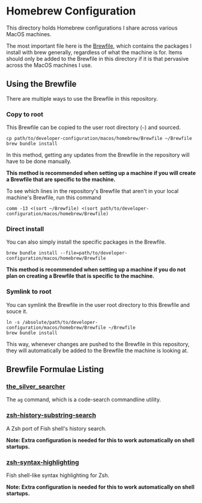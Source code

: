 # Homebrew Configuration
This directory holds Homebrew configurations I share across various MacOS machines.

The most important file here is the [Brewfile](https://thoughtbot.com/blog/brewfile-a-gemfile-but-for-homebrew),
which contains the packages I install with brew generally, regardless of what the machine is for. Items should
only be added to the Brewfile in this directory if it is that pervasive across the MacOS machines I use.

## Using the Brewfile
There are multiple ways to use the Brewfile in this repository.

### Copy to root
This Brewfile can be copied to the user root directory (`~`) and sourced.

```shell
cp path/to/developer-configuration/macos/homebrew/Brewfile ~/Brewfile
brew bundle install
```

In this method, getting any updates from the Brewfile in the repository will have to be done manually.

**This method is recommended when setting up a machine if you will create a Brewfile that are specific to the machine.**

To see which lines in the repository's Brewfile that aren't in your local machine's Brewfile, run this command

```shell
comm -13 <(sort ~/Brewfile) <(sort path/to/developer-configuration/macos/homebrew/Brewfile)
```

### Direct install
You can also simply install the specific packages in the Brewfile.

```shell
brew bundle install --file=path/to/developer-configuration/macos/homebrew/Brewfile
```

**This method is recommended when setting up a machine if you do not plan on creating a Brewfile that is specific to the machine.**

### Symlink to root
You can symlink the Brewfile in the user root directory to this Brewfile and souce it.

```shell
ln -s /absolute/path/to/developer-configuration/macos/homebrew/Brewfile ~/Brewfile
brew bundle install
```

This way, whenever changes are pushed to the Brewfile in this repository, they will automatically be added
to the Brewfile the machine is looking at.

## Brewfile Formulae Listing
### [the_silver_searcher](https://formulae.brew.sh/formula/the_silver_searcher)
The `ag` command, which is a code-search commandline utility.


### [zsh-history-substring-search](https://formulae.brew.sh/formula/zsh-history-substring-search)
A Zsh port of Fish shell's history search.

**Note: Extra configuration is needed for this to work automatically on shell startups.**

### [zsh-syntax-highlighting](https://formulae.brew.sh/formula/zsh-syntax-highlighting)
Fish shell-like syntax highlighting for Zsh.

**Note: Extra configuration is needed for this to work automatically on shell startups.**
